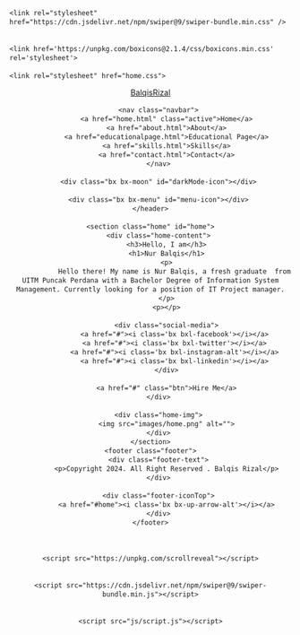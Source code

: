 <!DOCTYPE html>
<html lang="en">

<head>
    <meta charset="UTF-8">
    <meta http-equiv="X-UA-Compatible" content="IE=edge">
    <meta name="viewport" content="width=device-width, initial-scale=1.0">
    <title>Digital Resume Of Balqis</title>

   
    <link rel="stylesheet" href="https://cdn.jsdelivr.net/npm/swiper@9/swiper-bundle.min.css" />


    <link href='https://unpkg.com/boxicons@2.1.4/css/boxicons.min.css' rel='stylesheet'>

    <link rel="stylesheet" href="home.css">
</head>

<body>
    <header class="header">
        <a href="#" class="logo">BalqisRizal</a>

        <nav class="navbar">
            <a href="home.html" class="active">Home</a>
            <a href="about.html">About</a>
            <a href="educationalpage.html">Educational Page</a>
            <a href="skills.html">Skills</a>
            <a href="contact.html">Contact</a>
        </nav>

        <div class="bx bx-moon" id="darkMode-icon"></div>

        <div class="bx bx-menu" id="menu-icon"></div>
    </header>
    
    <section class="home" id="home">
        <div class="home-content">
            <h3>Hello, I am</h3>
            <h1>Nur Balqis</h1>
            <p>
                Hello there! My name is Nur Balqis, a fresh graduate  from UITM Puncak Perdana with a Bachelor Degree of Information System Management. Currently looking for a position of IT Project manager.
            </p>
            <p></p>

            <div class="social-media">
                <a href="#"><i class='bx bxl-facebook'></i></a>
                <a href="#"><i class='bx bxl-twitter'></i></a>
                <a href="#"><i class='bx bxl-instagram-alt'></i></a>
                <a href="#"><i class='bx bxl-linkedin'></i></a>
            </div>

            <a href="#" class="btn">Hire Me</a>
        </div>

        <div class="home-img">
            <img src="images/home.png" alt="">
        </div>
    </section>
    <footer class="footer">
        <div class="footer-text">
            <p>Copyright 2024. All Right Reserved . Balqis Rizal</p>
        </div>

        <div class="footer-iconTop">
            <a href="#home"><i class='bx bx-up-arrow-alt'></i></a>
        </div>
    </footer>


  
    <script src="https://unpkg.com/scrollreveal"></script>

   
    <script src="https://cdn.jsdelivr.net/npm/swiper@9/swiper-bundle.min.js"></script>

    
    <script src="js/script.js"></script>
</body>

</html>
